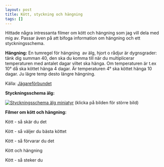 ```yaml
---
layout: post
title: Kött, styckning och hängning
tags: []
---
```

Hittade några intressanta filmer om kött och hängning som jag vill dela med mig av. Passar även på att bifoga information om hängning och ett styckningsschema.


**Hängning:**
En tumregel för hängning  av älg, hjort o rådjur är dygnsgrader: tänk dig summan 40, den ska du komma till när du multiplicerar temperaturen med antalet dagar viltet ska hänga. Om temperaturen är t.ex 10° då ska köttet hänga 4 dagar. Är temperaturen 4° ska köttet hänga 10 dagar. Ju lägre temp desto längre hängning.

Källa: 
[Jägareförbundet](http://www.jagareforbundet.se/sormland/vingaker-osteraker/Default.asp?path=15138,15047,15300&pageid=21245)


**Styckningsschema älg:**


[![Styckningsschema älg miniatyr](http://www.vittjarvsvvo.se/wp-content/uploads/2010/10/styckningsschema_alg_hjort_liten1.jpg)](http://www.vittjarvsvvo.se/wp-content/uploads/2010/10/ALG_STYKNING1.jpg)
(klicka på bilden för större bild)


**Filmer om kött och hängning:**


Kött - så skär du det



Kött - så väljer du bästa köttet



Kött - så förvarar du det



Kött och hängning



Kött - så steker du



 
